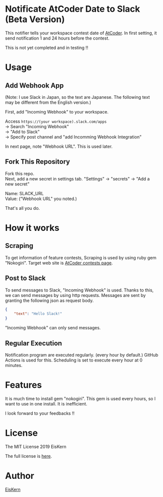 # Notificate AtCoder Date to Slack (Beta Version)
This notifier tells your workspace contest date of [AtCoder](https://atcoder.jp/).
In first setting, it send notification 1 and 24 hours before the contest.

This is not yet completed and in testing !!

# Usage
## Add Webhook App
(Note: I use Slack in Japan, so the text are Japanese. The following text may be different from the English version.)

First, add "Incoming Webhook" to your workspace.

Access `https://(your workspace).slack.com/apps`  
-> Search "Incoming Webhook"  
-> "Add to Slack"  
-> Specify post channel and "add Incomming Webhook Integration"

In next page, note "Webhook URL". This is used later.

## Fork This Repository
Fork this repo.  
Next, add a new secret in settings tab.
"Settings" -> "secrets" -> "Add a new secret"

Name: SLACK_URL  
Value: ("Webhook URL" you noted.)

That's all you do.

# How it works
## Scraping
To get information of feature contests, Scraping is used by using ruby gem "Nokogiri".
Target web site is [AtCoder contests page](https://atcoder.jp/contests?lang=ja).

## Post to Slack
To send messages to Slack, "Incoming Webhook" is used.
Thanks to this, we can send messages by using http requests.
Messages are sent by granting the following json as request body.

```json
{
    "text": "Hello Slack!"
}
```

"Incoming Webhook" can only send messages.

## Regular Execution
Notification program are executed regularly. (every hour by default.)
GitHub Actions is used for this.
Scheduling is set to execute every hour at 0 minutes.

# Features
It is much time to install gem "nokogiri".
This gem is used every hours, so I want to use in one install.
It is inefficient.

I look forward to your feedbacks !!

# License

The MIT License 2019 EisKern

The full license is [here](/LICENSE).

# Author
[EisKern](https://eiskern.com/)
